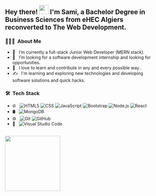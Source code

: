 <h2> Hey there! <img src="https://raw.githubusercontent.com/iampavangandhi/iampavangandhi/master/gifs/Hi.gif" width="30px"> I'm Sami,
  a Bachelor Degree in Business Sciences from eHEC Algiers reconverted to The Web Development. </h2>

<h3> 👨🏻‍💻 &nbsp;About Me </h3>

- 🔭 &nbsp; I’m currently a full-stack Junior Web Developer (MERN stack). 
- 👯 &nbsp; I’m looking for a software development internship and looking for opportunities. 
- 🌱 &nbsp; I love to learn and contribute in any and every possible way..
- ✍️ &nbsp; I'm learning and exploring new technologies and developing software solutions and quick hacks.

<h3> 🛠 &nbsp;Tech Stack</h3>

- 🌐 &nbsp;
  ![HTML5](https://img.shields.io/badge/-HTML5-333333?style=flat&logo=HTML5)
  ![CSS](https://img.shields.io/badge/-CSS-333333?style=flat&logo=CSS3&logoColor=1572B6)
  ![JavaScript](https://img.shields.io/badge/-JavaScript-333333?style=flat&logo=javascript)
  ![Bootstrap](https://img.shields.io/badge/-Bootstrap-333333?style=flat&logo=bootstrap&logoColor=563D7C)
  ![Node.js](https://img.shields.io/badge/-Node.js-333333?style=flat&logo=node.js)
  ![React](https://img.shields.io/badge/-React-333333?style=flat&logo=react)
- 🛢 &nbsp;  ![MongoDB](https://img.shields.io/badge/-MongoDB-333333?style=flat&logo=mongodb)
- ⚙️ &nbsp;
  ![Git](https://img.shields.io/badge/-Git-333333?style=flat&logo=git)
  ![GitHub](https://img.shields.io/badge/-GitHub-333333?style=flat&logo=github)
- 🔧 &nbsp;
  ![Visual Studio Code](https://img.shields.io/badge/-Visual%20Studio%20Code-333333?style=flat&logo=visual-studio-code&logoColor=007ACC)

<br/>

<a href="https://github.com/Dz-LevelZero">
  <img height="180em" src="https://github-readme-stats.vercel.app/api?username=Dz-LevelZero&theme=buefy&show_icons=true" />
<!--   <img height="180em" src="https://github-readme-stats.vercel.app/api/top-langs/?username=Dz-LevelZero&theme=buefy&layout=compact" /> -->
</a>

<br/>

<!-- <h3> 🤝🏻 &nbsp;Connect with Me </h3>

<p align="center">
<a href="mywebsite"><img alt="Website" src="https://img.shields.io/badge/Website-mywebsite-blue?style=flat-square&logo=google-chrome"></a>
<a href="mylinkedin"><img alt="LinkedIn" src="https://img.shields.io/badge/LinkedIn-mylinkedin-blue?style=flat-square&logo=linkedin"></a>
<a href="myinstagram"><img alt="Instagram" src="https://img.shields.io/badge/Instagram-myinstagram-blue?style=flat-square&logo=instagram"></a>
<a href="mymail"><img alt="Email" src="https://img.shields.io/badge/Email-mymail-blue?style=flat-square&logo=gmail"></a>
</p> -->

<!-- ⭐️ From [AVS1508](https://github.com/AVS1508) -->
